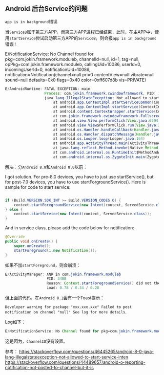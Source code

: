 ## Android 后台Service的问题

`app is in background`错误

当`ServiceB`属于第三方APP，而第三方APP进程已经结束，此时，在主APP中，使用`startService`尝试启动第三方APP的`ServiceB`，则会报`app is in background`错误！

E/NotificationService: No Channel found for pkg=com.jokin.framework.moduleb, channelId=null, id=1, tag=null, opPkg=com.jokin.framework.moduleb, callingUid=10086, userId=0, incomingUserId=0, notificationUid=10086, notification=Notification(channel=null pri=0 contentView=null vibrate=null sound=null defaults=0x0 flags=0x40 color=0xff607d8b vis=PRIVATE)



```java
E/AndroidRuntime: FATAL EXCEPTION: main
                  Process: com.jokin.framework.cwindowframework, PID: 1471
                  java.lang.IllegalStateException: Not allowed to start service Intent { cmp=com.jokin.framework.moduleb/.ModuleBService }: app is in background uid UidRecord{b0dbcb4 u0a86 CEM  bg:+4m2s725ms idle change:idle procs:1 seq(0,0,0)}
                      at android.app.ContextImpl.startServiceCommon(ContextImpl.java:1521)
                      at android.app.ContextImpl.startService(ContextImpl.java:1477)
                      at android.content.ContextWrapper.startService(ContextWrapper.java:650)
                      at com.jokin.framework.cwindowframework.FullscreenActivity$2.onClick(FullscreenActivity.java:50)
                      at android.view.View.performClick(View.java:6294)
                      at android.view.View$PerformClick.run(View.java:24770)
                      at android.os.Handler.handleCallback(Handler.java:790)
                      at android.os.Handler.dispatchMessage(Handler.java:99)
                      at android.os.Looper.loop(Looper.java:164)
                      at android.app.ActivityThread.main(ActivityThread.java:6494)
                      at java.lang.reflect.Method.invoke(Native Method)
                      at com.android.internal.os.RuntimeInit$MethodAndArgsCaller.run(RuntimeInit.java:438)
                      at com.android.internal.os.ZygoteInit.main(ZygoteInit.java:807)
```

解决：分`Android 8.0`和`Android 8.0`以前：

I got solution. For pre-8.0 devices, you have to just use startService(), but for post-7.0 devices, you have to use startForgroundService(). Here is sample for code to start service.

```java

if (Build.VERSION.SDK_INT >= Build.VERSION_CODES.O) {
    context.startForegroundService(new Intent(context, ServedService.class));
} else {
    context.startService(new Intent(context, ServedService.class));
}
```
And in service class, please add the code below for notification:

```java
@Override
public void onCreate() {
    super.onCreate();
    startForeground(1,new Notification());
}
```

如果不加`startForeground`，则会崩溃：

```java
E/ActivityManager: ANR in com.jokin.framework.moduleb
                   PID: 3488
                   Reason: Context.startForegroundService() did not then call Service.startForeground()
                   Load: 0.78 / 0.34 / 0.28
```

但上面的代码，在`Android 8.1`会有一个Toast提示：

`Developer warning for package "xxx.xxx.xxx" Failed to post notification on channel "null" See log for more details`.

Log如下：

```java
E/NotificationService: No Channel found for pkg=com.jokin.framework.moduleb, channelId=null, id=1, tag=null, opPkg=com.jokin.framework.moduleb, callingUid=10086, userId=0, incomingUserId=0, notificationUid=10086, notification=Notification(channel=null pri=0 contentView=null vibrate=null sound=null defaults=0x0 flags=0x40 color=0xff607d8b vis=PRIVATE);
```

这是因为，`ChannelID`没有设置。


参考：
<https://stackoverflow.com/questions/46445265/android-8-0-java-lang-illegalstateexception-not-allowed-to-start-service-inten>
<https://stackoverflow.com/questions/44489657/android-o-reporting-notification-not-posted-to-channel-but-it-is>
